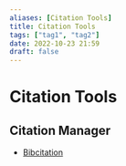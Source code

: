 ```yaml
---
aliases: [Citation Tools]
title: Citation Tools
tags: ["tag1", "tag2"]
date: 2022-10-23 21:59
draft: false
---
```


# Citation Tools

## Citation Manager

- [Bibcitation](https://www.bibcitation.com/)
